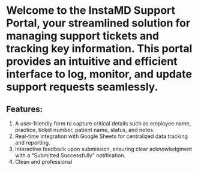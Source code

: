 # **Welcome to the InstaMD Support Portal, your streamlined solution for managing support tickets and tracking key information. This portal provides an intuitive and efficient interface to log, monitor, and update support requests seamlessly.**


## Features:

1. A user-friendly form to capture critical details such as employee name, practice, ticket number, patient name, status, and notes.
2. Real-time integration with Google Sheets for centralized data tracking and reporting.
3. Interactive feedback upon submission, ensuring clear acknowledgment with a "Submitted Successfully" notification.
4. Clean and professional
